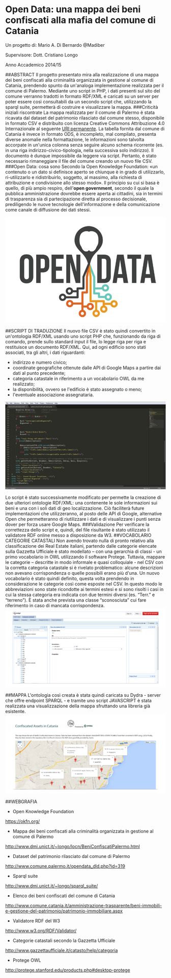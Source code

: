 # Open Data: una mappa dei beni confiscati alla mafia del comune di Catania

Un progetto di: Mario A. Di Bernardo @Madiber

Supervisore: Dott. Cristiano Longo

Anno Accademico 2014/15

##ABSTRACT
Il progetto presentato mira alla realizzazione di una mappa dei beni confiscati alla criminalità organizzata in gestione al comune di Catania, prendendo spunto da un'analoga implementazione realizzata per il comune di Palermo.
Mediante uno script in PHP, i dati presenti sul sito del comune verranno tradotti in formato RDF/XML e caricati su un server per poter essere così consultabili da un secondo script che, utilizzando la sparql suite, permetterà di costruire e visualizzare la mappa. 
###Criticità iniziali riscontrate
La mappa realizzata per il comune di Palermo è stata ricavata dal dataset del patrimonio rilasciato dal comune stesso, disponibile in formato CSV e distribuito con licenza Creative Commons Attribuzione 4.0 Internazionale al seguente [URI permanente](http://www.comune.palermo.it/opendata_dld.php?id=319).
La tabella fornita dal comune di Catania è invece in formato ODS, è incompleto, mal compilato, presenta diverse anomalie nella formattazione, le informazioni sono talvolta accorpate in un'unica colonna senza seguire alcuno schema ricorrente (es. in una riga indirizzo-civico-tipologia, nella successiva solo indirizzo). Il documento è dunque impossibile da leggere via script. Pertanto, è stato necessario rimaneggiare il file del comune creando un nuovo file CSV.
###Open Data: cosa sono
Secondo la Open Knowledge Foundation:
«un contenuto o un dato si definisce aperto se chiunque è in grado di utilizzarlo, ri-utilizzarlo e ridistribuirlo, soggetto, al massimo, alla richiesta di attribuzione e condivisione allo stesso modo».
Il principio su cui si basa è quello, di più ampio respiro, dell'**open government**, secondo il quale la pubblica amministrazione dovrebbe essere aperta ai cittadini, sia in termini di trasparenza sia di partecipazione diretta al processo decisionale, prediligendo le nuove tecnologie dell'informazione e della comunicazione come canale di diffusione dei dati stessi.

![logo](https://github.com/Madiber/beni_confiscati_catania/blob/master/img/open_data.png)

##SCRIPT DI TRADUZIONE
Il nuovo file CSV è stato quindi convertito in un'ontologia RDF/XML usando uno script PHP che, funzionando da riga di comando, prende sullo standard input il file, lo legge riga per riga e restituisce un documento RDF/XML. Qui, ad ogni edificio sono stati associati, tra gli altri, i dati riguardanti:

 - indirizzo e numero civico;
 - coordinate geografiche ottenute dalle API di Google Maps a partire dai dati al punto precedente;
 - categoria catastale in riferimento a un vocabolario OWL da me realizzato;
 - la disponibilità, ovvero se l'edificio è stato assegnato o meno;
 - l'eventuale associazione assegnataria.

![screen](https://github.com/Madiber/beni_confiscati_catania/blob/master/img/screen.png)

Lo script è stato successivamente modificato per permette la creazione di due ulteriori ontologie RDF/XML: una contenente le sole informazioni sui beni e una con i soli dati di geo localizzazione. Ciò faciliterà future implementazioni che utilizzeranno, al posto delle API di Google, alternative Open che permetteranno di riutilizzare i dati e di visualizzare i punti senza dover per forza usare Google Maps.
###Validazione
Per verificare la correttezza dello script e, quindi, del file risultante è stato utilizzato il validatore RDF online messo a disposizione da W3.
##VOCABOLARIO CATEGORIE CATASTALI
Non avendo trovato nulla di pronto relativo alla classificazione dei Real Estate italiani, partendo dalle categorie elencate sulla Gazzetta Ufficiale è stato modellato – con una gerarchia di classi - un primo vocabolario in OWL utilizzando il software Protege.
Tuttavia, mappare le categorie – descritte in modo informale e quasi colloquiale - nel CSV con la corretta categoria catastale si è rivelato problematico: alcune descrizioni non avevano corrispondenza o quelle possibili erano più d'una. Un nuovo vocabolario è stato quindi definito, questa volta prendendo in considerazione le categorie così come esposte nel CSV. In questo modo le abbreviazioni sono state ricondotte ai termini estesi e si sono risolti i casi in cui la stessa categoria era indicata con due termini diversi (es. “Terr.” e “terreno”). È stata anche prevista una classe “sconosciuta” cui fare riferimento in caso di mancata corrispondenza.
![protege](https://github.com/Madiber/beni_confiscati_catania/blob/master/img/protege.png)

##MAPPA
L'ontologia così creata è stata quindi caricata su Dydra - server che offre endpoint SPARQL - e tramite uno script JAVASCRIPT è stata realizzata una visualizzazione della mappa sfruttando una libreria già esistente.
![logo](https://github.com/Madiber/beni_confiscati_catania/blob/master/img/mappa.png)

##WEBGRAFIA
- Open Knowledge Foundation

https://okfn.org/
- Mappa dei beni confiscati alla criminalità organizzata in gestione al comune di Palermo

http://www.dmi.unict.it/~longo/locn/BeniConfiscatiPalermo.html
- Dataset del patrimonio rilasciato dal comune di Palermo

http://www.comune.palermo.it/opendata_dld.php?id=319
- Sparql suite

http://www.dmi.unict.it/~longo/sparql_suite/
- Elenco dei beni confiscati del comune di Catania

http://www.comune.catania.it/amministrazione-trasparente/beni-immobili-e-gestione-del-patrimonio/patrimonio-immobiliare.aspx
- Validatore RDF del W3

http://www.w3.org/RDF/Validator/
- Categorie catastali secondo la Gazzetta Ufficiale

http://www.gazzettaufficiale.it/catasto/help/categoria
- Protege OWL

http://protege.stanford.edu/products.php#desktop-protege
